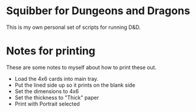 # Squibber for Dungeons and Dragons

This is my own personal set of scripts for running D&D.

# Notes for printing

These are some notes to myself about how to print these out.

* Load the 4x6 cards into main tray.
* Put the lined side up so it prints on the blank side
* Set the dimensions to 4x6
* Set the thickness to "Thick" paper
* Print with Portrait selected
